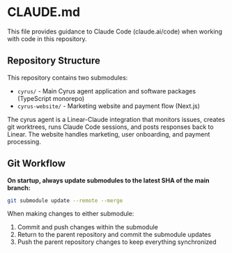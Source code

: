 # CLAUDE.md

This file provides guidance to Claude Code (claude.ai/code) when working with code in this repository.

## Repository Structure

This repository contains two submodules:

- `cyrus/` - Main Cyrus agent application and software packages (TypeScript monorepo)
- `cyrus-website/` - Marketing website and payment flow (Next.js)

The cyrus agent is a Linear-Claude integration that monitors issues, creates git worktrees, runs Claude Code sessions, and posts responses back to Linear. The website handles marketing, user onboarding, and payment processing.

## Git Workflow

**On startup, always update submodules to the latest SHA of the main branch:**
```bash
git submodule update --remote --merge
```

When making changes to either submodule:
1. Commit and push changes within the submodule
2. Return to the parent repository and commit the submodule updates
3. Push the parent repository changes to keep everything synchronized